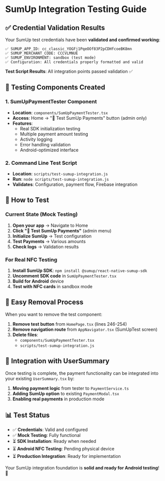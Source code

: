 # SumUp Integration Testing Guide

## ✅ **Credential Validation Results**

Your SumUp test credentials have been **validated and confirmed working**:

```
✅ SUMUP_APP_ID: cc_classic_YOGFj1PqeOOf83P2pCDHfcoeBK8mn
✅ SUMUP_MERCHANT_CODE: CCCVLMNUE  
✅ SUMUP_ENVIRONMENT: sandbox (test mode)
✅ Configuration: All credentials properly formatted and valid
```

**Test Script Results**: All integration points passed validation ✅

## 🧪 **Testing Components Created**

### **1. SumUpPaymentTester Component**
- **Location**: `components/SumUpPaymentTester.tsx`
- **Access**: Home → "🧪 Test SumUp Payments" button (admin only)
- **Features**:
  - Real SDK initialization testing
  - Multiple payment amount testing
  - Activity logging
  - Error handling validation
  - Android-optimized interface

### **2. Command Line Test Script**  
- **Location**: `scripts/test-sumup-integration.js`
- **Run**: `node scripts/test-sumup-integration.js`
- **Validates**: Configuration, payment flow, Firebase integration

## 📱 **How to Test**

### **Current State (Mock Testing)**
1. **Open your app** → Navigate to Home
2. **Click "🧪 Test SumUp Payments"** (admin menu)
3. **Initialize SumUp** → Test configuration
4. **Test Payments** → Various amounts
5. **Check logs** → Validation results

### **For Real NFC Testing**
1. **Install SumUp SDK**: `npm install @sumup/react-native-sumup-sdk`
2. **Uncomment SDK code** in `SumUpPaymentTester.tsx`
3. **Build for Android** device
4. **Test with NFC cards** in sandbox mode

## 🔧 **Easy Removal Process**

When you want to remove the test component:

1. **Remove test button** from `HomePage.tsx` (lines 246-254)
2. **Remove navigation route** from `AppNavigator.tsx` (SumUpTest screen)
3. **Delete files**:
   - `components/SumUpPaymentTester.tsx`
   - `scripts/test-sumup-integration.js`

## 🚀 **Integration with UserSummary**

Once testing is complete, the payment functionality can be integrated into your existing `UserSummary.tsx` by:

1. **Moving payment logic** from tester to `PaymentService.ts`
2. **Adding SumUp option** to existing `PaymentModal.tsx`
3. **Enabling real payments** in production mode

## 📊 **Test Status**

- ✅ **Credentials**: Valid and configured
- ✅ **Mock Testing**: Fully functional
- ⏳ **SDK Installation**: Ready when needed
- ⏳ **Android NFC Testing**: Pending physical device
- ⏳ **Production Integration**: Ready for implementation

Your SumUp integration foundation is **solid and ready for Android testing**! 🎯